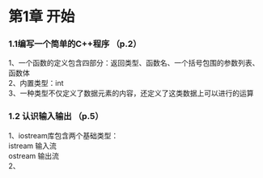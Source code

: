 # 第1章 开始
### 1.1编写一个简单的C++程序 （p.2）
1、一个函数的定义包含四部分：返回类型、函数名、一个括号包围的参数列表、函数体  
2、内置类型：int  
3、一种类型不仅定义了数据元素的内容，还定义了这类数据上可以进行的运算
### 1.2 认识输入输出 （p.5）
1、iostream库包含两个基础类型：  
istream 输入流  
ostream  输出流  
2、
	